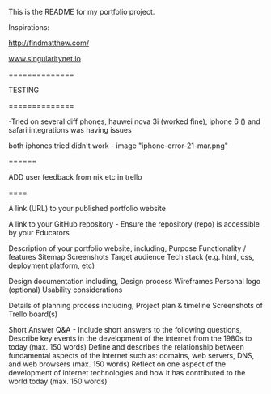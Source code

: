 This is the README for my portfolio project.

Inspirations:

http://findmatthew.com/

www.singularitynet.io

==============

TESTING

==============

-Tried on several diff phones, hauwei nova 3i (worked fine), iphone 6 () and safari integrations was having issues

both iphones tried didn't work - image "iphone-error-21-mar.png"


======

ADD user feedback from nik etc in trello


====

A link (URL) to your published portfolio website


A link to your GitHub repository - Ensure the repository (repo) is accessible by your Educators


Description of your portfolio website, including,
    Purpose
    Functionality / features
    Sitemap
    Screenshots
    Target audience
    Tech stack (e.g. html, css, deployment platform, etc)

Design documentation including,
    Design process
    Wireframes
    Personal logo (optional)
    Usability considerations


Details of planning process including,
    Project plan & timeline
    Screenshots of Trello board(s)




Short Answer Q&A - Include short answers to the following questions,
Describe key events in the development of the internet from the 1980s to today (max. 150 words)
Define and describes the relationship between fundamental aspects of the internet such as: domains, web servers, DNS, and web browsers (max. 150 words)
Reflect on one aspect of the development of internet technologies and how it has contributed to the world today (max. 150 words)

